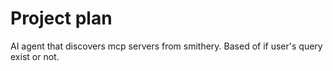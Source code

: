 # Project plan

AI agent that discovers mcp servers from smithery. Based of if user's query exist or not.
